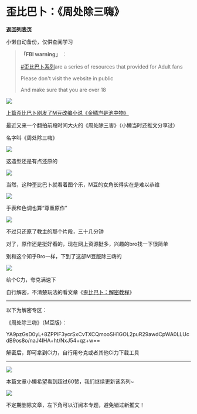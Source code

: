 # 歪比巴卜：《周处除三嗨》

[**返回列表页**](/gzh/懒人手册)

小懒自动备份，仅供查阅学习

> **「FBI warning」** ：
>
>
> [#歪比巴卜系列](https://mp.weixin.qq.com/mp/appmsgalbum?__biz=MzkwNzYxMzAwNQ==&action=getalbum&album_id=3273374330125303810#wechat_redirect)are
> a series of resources that provided for Adult fans
>
> Please don't visit the website in public
>
> And make sure that you are over 18

![](https://mmbiz.qpic.cn/sz_mmbiz_jpg/BXJXNRRKQNLoJjaey0qwbSU7lC5S7VnmHrhSqCOMiaiboViazcAl10icJVxTguOIqeYd6Y9CYcI6Ccpguicibe1eibZicg/640?wx_fmt=jpeg&wxfrom;=5&wx;_lazy=1&wx;_co=1)

[上篇歪比巴卜刚发了M豆改编小说《金鳞岂是池中物》](https://mp.weixin.qq.com/s?__biz=MzkwNzYxMzAwNQ==&mid=2247485791&idx=1&sn=9dc0be4ff3a5c95028d0994124ab89d5&chksm=c0d7cf7df7a0466bfe52ec8276ad43cd278296fc434957a15a271901c0637a0fb9cf199bac39&token=365794317&lang=zh_CN&scene=21#wechat_redirect)

最近又来一个翻拍前段时间大火的《周处除三害》（小懒当时还推文分享过）

名字叫《周处除三嗨》

![](https://mmbiz.qpic.cn/sz_mmbiz_png/RDnsI9KkLHWJuTblFx6u4Iib95ibcZnXohIcemnSUZl9tthff2QHuphibckvmVG65c2RCogX38qiazmviaVKk4PLKiaA/640?wx_fmt=png&from;=appmsg)

这造型还是有点还原的

![](https://mmbiz.qpic.cn/sz_mmbiz_png/RDnsI9KkLHWJuTblFx6u4Iib95ibcZnXohHuTN8t06Fjd70dVQzE4icNwldzibwmE0hjh2JvK0oCricKeoBGDibpdccQ/640?wx_fmt=png&from;=appmsg)

当然，这种歪比巴卜就看着图个乐，M豆的女角长得实在是难以恭维

![](https://mmbiz.qpic.cn/sz_mmbiz_png/RDnsI9KkLHWJuTblFx6u4Iib95ibcZnXohvBCCgX6jh4Oib5pDJrWrqvxOibcMX5E1ZI4lGaX3Rk6n2eksbRmKeYcw/640?wx_fmt=png&from;=appmsg)

手表和色调也算“尊重原作”

![](https://mmbiz.qpic.cn/sz_mmbiz_png/RDnsI9KkLHWJuTblFx6u4Iib95ibcZnXohVaEDTZWj95GibrYWl95zoGF7Et2hLiarNWIoQfckic2leEQ1a0hThqrpQ/640?wx_fmt=png&from;=appmsg)

不过只还原了教主的那个片段，三十几分钟

对了，原作还是挺好看的，现在网上资源挺多，兴趣的bro找一下很简单

别和这个知乎Bro一样，下到了这部M豆版除三嗨的

![](https://mmbiz.qpic.cn/sz_mmbiz_png/RDnsI9KkLHWJuTblFx6u4Iib95ibcZnXohBMobUsLKoIn6M4HKJqoteWxKjGKr4ibMmrWzfibfQaXzhugMYeN0QOsQ/640?wx_fmt=png&from;=appmsg)

给个C力，夸克满速下

自行解密，不清楚玩法的看文章《[歪比巴卜：解密教程](https://mp.weixin.qq.com/s?__biz=MzkwNjE5NDYzOQ==&mid=2247484573&idx=1&sn=e29604a9c293f2aff0bb8a7efa7851be&chksm=c0ed7f3df79af62b6215814b712c5f2f999759cd10a6702f09232e7b8567a3354b499f672d8f&token=1657895882&lang=zh_CN&scene=21#wechat_redirect)》

* * *

以下为解密专区：

《周处除三嗨》（M豆版）：

  

YA9pzGsD0yL+8ZPPlF3ycrSxCvTXCQmooSH1GOL2puR29awdCpWA0LLUcdB9os8o/naJ4IHA+ht/NxJ54+qz+w==

  

解密后，即可拿到Ci力，自行用夸克或者其他Ci力下载工具

  

* * *

![](https://mmbiz.qpic.cn/mmbiz_gif/ARQwvwowGMNVoiabM9Mohx0KGGVoQxRw1MabfpSeIIBZvibEIUcQfCy38T7rH2kEz4NOGjRE0Qmq71dGfNjAnXww/640?wx_fmt=gif&wxfrom;=5&wx;_lazy=1)

本篇文章小懒希望看到超过60赞，我们继续更新该系列~

![](https://mmbiz.qpic.cn/mmbiz_png/Rmd3GnW8BRuRlK1cC5lHNZYzdZOczSbB0tLusulYpd8d7pYYBlaBTFXuvv52PY7iaPfazPicJgaIKzAMZn9QNNibQ/640?wx_fmt=other&wxfrom;=5&wx;_lazy=1&wx;_co=1&tp;=webp)

不定期删除文章，左下角可以订阅本专题，避免错过新推文！

